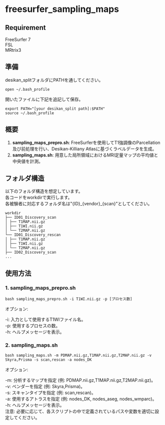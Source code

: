# freesurfer_sampling_maps

## Requirement
FreeSurfer 7  
FSL  
MRtrix3
## 準備
desikan_splitフォルダにPATHを通してください。  
```
open ~/.bash_profile
```
開いたファイルに下記を追記して保存。
```
export PATH="[your desikan_split path]:$PATH"
source ~/.bash_profile
```

## 概要

1. **sampling_maps_prepro.sh**: FreeSurferを使用してT1強調像のParcellation及び前処理を行い、Desikan-Killiany Atlasに基づくラベルデータを生成。
2. **sampling_maps.sh**: 用意した局所領域におけるMRI定量マップの平均値と中央値を計測。

## フォルダ構造
以下のフォルダ構造を想定しています。  
各コードをworkdirで実行します。  
各被験者に対応するフォルダ名は"{ID}\_{vendor}\_{scan}"としてください。  

```
workdir
├── ID01_Discovery_scan
│ ├── T1MAP.nii.gz
│ ├── T1WI.nii.gz
│ └── T2MAP.nii.gz
└── ID01_Discovery_rescan
│ ├── T1MAP.nii.gz
│ ├── T1WI.nii.gz
│ └── T2MAP.nii.gz
├── ID02_Discovery_scan
...
```

## 使用方法
### 1. sampling_maps_prepro.sh

```
bash sampling_maps_prepro.sh -i T1WI.nii.gz -p [プロセス数]
```

オプション:

-i: 入力として使用するT1WIファイル名。  
-p: 使用するプロセスの数。  
-h: ヘルプメッセージを表示。  


### 2. sampling_maps.sh

```
bash sampling_maps.sh -m PDMAP.nii.gz,T1MAP.nii.gz,T2MAP.nii.gz -v Skyra,Prisma -s scan,rescan -a nodes_DK
```

オプション:  
  
-m: 分析するマップを指定 (例: PDMAP.nii.gz,T1MAP.nii.gz,T2MAP.nii.gz)。  
-v: ベンダーを指定 (例: Skyra,Prisma)。  
-s: スキャンタイプを指定 (例: scan,rescan)。  
-a: 使用するアトラスを指定 (例: nodes_DK, nodes_aseg, nodes_wmparc)。  
-h: ヘルプメッセージを表示。  
注意: 必要に応じて、各スクリプトの中で定義されているパスや変数を適切に設定してください。  

